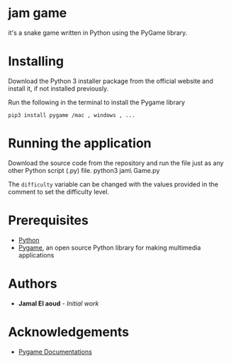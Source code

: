 # jam game
it's a snake game written in Python using the PyGame library.


# Installing
Download the Python 3 installer package from the official website and install it, if not installed previously.

Run the following in the terminal to install the Pygame library
```
pip3 install pygame /mac , windows , ...
```


# Running the application
Download the source code from the repository and run the file just as any other Python script (.py) file.
python3 jam\ Game.py

The `difficulty` variable can be changed with the values provided in the comment to set the difficulty level.


# Prerequisites
* [Python](https://www.python.org)
* [Pygame](https://www.pygame.org/wiki/GettingStarted), an open source Python library for making multimedia applications


# Authors

* **Jamal El aoud** - *Initial work*


# Acknowledgements
* [Pygame Documentations](https://www.pygame.org/docs/)
